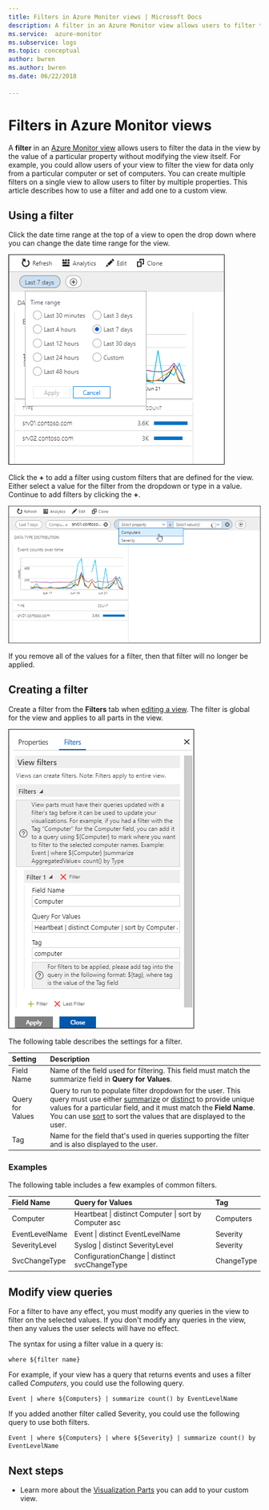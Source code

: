 ```yaml
---
title: Filters in Azure Monitor views | Microsoft Docs
description: A filter in an Azure Monitor view allows users to filter the data in the view by the value of a particular property without modifying the view itself.  This article describes how to use a filter and add one to a custom view.
ms.service:  azure-monitor
ms.subservice: logs
ms.topic: conceptual
author: bwren
ms.author: bwren
ms.date: 06/22/2018

---
```


# Filters in Azure Monitor views
A **filter** in an [Azure Monitor view](view-designer.md) allows users to filter the data in the view by the value of a particular property without modifying the view itself.  For example, you could allow users of your view to filter the view for data only from a particular computer or set of computers.  You can create multiple filters on a single view to allow users to filter by multiple properties.  This article describes how to use a filter and add one to a custom view.

## Using a filter
Click the date time range at the top of a view to open the drop down where you can change the date time range for the view.

![Filter example](media/view-designer-filters/filters-example-time.png)

Click the **+** to add a filter using custom filters that are defined for the view. Either select a value for the filter from the dropdown or type in a value. Continue to add filters by clicking the **+**. 


![Filter example](media/view-designer-filters/filters-example-custom.png)

If you remove all of the values for a filter, then that filter will no longer be applied.


## Creating a filter

Create a filter from the **Filters** tab when [editing a view](view-designer.md).  The filter is global for the view and applies to all parts in the view.  

![Filter settings](media/view-designer-filters/filters-settings.png)

The following table describes the settings for a filter.

| Setting | Description |
|:---|:---|
| Field Name | Name of the field used for filtering.  This field must match the summarize field in **Query for Values**. |
| Query for Values | Query to run to populate filter dropdown for the user.  This query must use either [summarize](/azure/kusto/query/summarizeoperator) or [distinct](/azure/kusto/query/distinctoperator) to provide unique values for a particular field, and it must match the **Field Name**.  You can use [sort](/azure/kusto/query/sortoperator) to sort the values that are displayed to the user. |
| Tag | Name for the field that's used in queries supporting the filter and is also displayed to the user. |

### Examples

The following table includes a few examples of common filters.  

| Field Name | Query for Values | Tag |
|:--|:--|:--|
| Computer   | Heartbeat &#124; distinct Computer &#124; sort by Computer asc | Computers |
| EventLevelName | Event &#124; distinct EventLevelName | Severity |
| SeverityLevel | Syslog &#124; distinct SeverityLevel | Severity |
| SvcChangeType | ConfigurationChange &#124; distinct svcChangeType | ChangeType |


## Modify view queries

For a filter to have any effect, you must modify any queries in the view to filter on the selected values.  If you don't modify any queries in the view, then any values the user selects will have no effect.

The syntax for using a filter value in a query is: 

    where ${filter name}  

For example, if your view has a query that returns events and uses a filter called _Computers_, you could use the following query.

    Event | where ${Computers} | summarize count() by EventLevelName

If you added another filter called Severity, you could use the following query to use both filters.

    Event | where ${Computers} | where ${Severity} | summarize count() by EventLevelName

## Next steps
* Learn more about the [Visualization Parts](view-designer-parts.md) you can add to your custom view.
